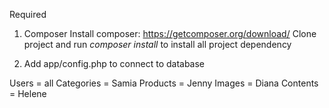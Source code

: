 Required

1. Composer 
    Install composer: https://getcomposer.org/download/
    Clone project and run *composer install* to install all project dependency
    
2. Add app/config.php to connect to database

Users = all
Categories = Samia
Products = Jenny
Images = Diana
Contents = Helene